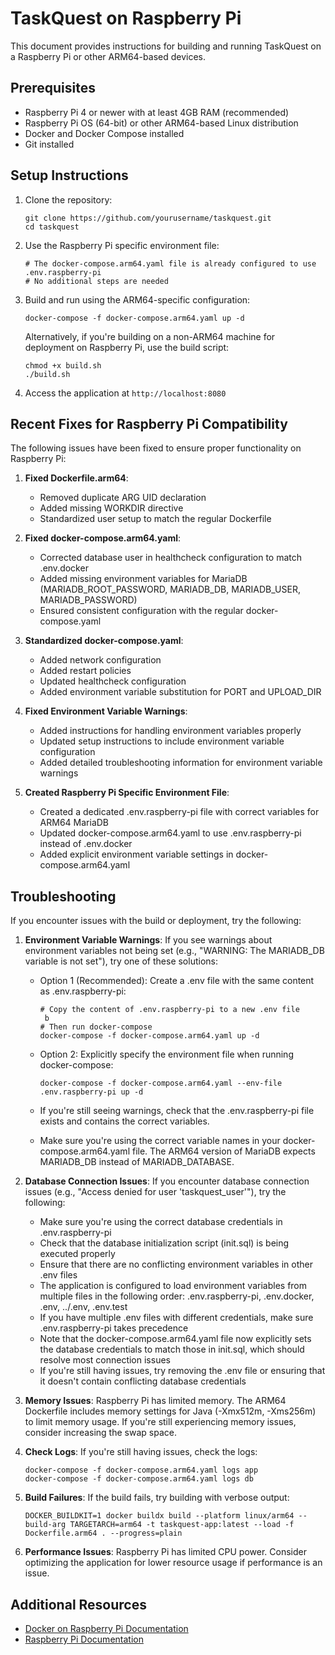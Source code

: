 # TaskQuest on Raspberry Pi

This document provides instructions for building and running TaskQuest on a Raspberry Pi or other ARM64-based devices.

## Prerequisites

- Raspberry Pi 4 or newer with at least 4GB RAM (recommended)
- Raspberry Pi OS (64-bit) or other ARM64-based Linux distribution
- Docker and Docker Compose installed
- Git installed

## Setup Instructions

1. Clone the repository:
   ```
   git clone https://github.com/yourusername/taskquest.git
   cd taskquest
   ```

2. Use the Raspberry Pi specific environment file:
   ```
   # The docker-compose.arm64.yaml file is already configured to use .env.raspberry-pi
   # No additional steps are needed
   ```

3. Build and run using the ARM64-specific configuration:
   ```
   docker-compose -f docker-compose.arm64.yaml up -d
   ```

   Alternatively, if you're building on a non-ARM64 machine for deployment on Raspberry Pi, use the build script:
   ```
   chmod +x build.sh
   ./build.sh
   ```

4. Access the application at `http://localhost:8080`

## Recent Fixes for Raspberry Pi Compatibility

The following issues have been fixed to ensure proper functionality on Raspberry Pi:

1. **Fixed Dockerfile.arm64**:
   - Removed duplicate ARG UID declaration
   - Added missing WORKDIR directive
   - Standardized user setup to match the regular Dockerfile

2. **Fixed docker-compose.arm64.yaml**:
   - Corrected database user in healthcheck configuration to match .env.docker
   - Added missing environment variables for MariaDB (MARIADB_ROOT_PASSWORD, MARIADB_DB, MARIADB_USER, MARIADB_PASSWORD)
   - Ensured consistent configuration with the regular docker-compose.yaml

3. **Standardized docker-compose.yaml**:
   - Added network configuration
   - Added restart policies
   - Updated healthcheck configuration
   - Added environment variable substitution for PORT and UPLOAD_DIR

4. **Fixed Environment Variable Warnings**:
   - Added instructions for handling environment variables properly
   - Updated setup instructions to include environment variable configuration
   - Added detailed troubleshooting information for environment variable warnings

5. **Created Raspberry Pi Specific Environment File**:
   - Created a dedicated .env.raspberry-pi file with correct variables for ARM64 MariaDB
   - Updated docker-compose.arm64.yaml to use .env.raspberry-pi instead of .env.docker
   - Added explicit environment variable settings in docker-compose.arm64.yaml

## Troubleshooting

If you encounter issues with the build or deployment, try the following:

1. **Environment Variable Warnings**: If you see warnings about environment variables not being set (e.g., "WARNING: The MARIADB_DB variable is not set"), try one of these solutions:

   - Option 1 (Recommended): Create a .env file with the same content as .env.raspberry-pi:
     ```
     # Copy the content of .env.raspberry-pi to a new .env file
      b
     # Then run docker-compose
     docker-compose -f docker-compose.arm64.yaml up -d
     ```

   - Option 2: Explicitly specify the environment file when running docker-compose:
     ```
     docker-compose -f docker-compose.arm64.yaml --env-file .env.raspberry-pi up -d
     ```

   - If you're still seeing warnings, check that the .env.raspberry-pi file exists and contains the correct variables.
   - Make sure you're using the correct variable names in your docker-compose.arm64.yaml file. The ARM64 version of MariaDB expects MARIADB_DB instead of MARIADB_DATABASE.

2. **Database Connection Issues**: If you encounter database connection issues (e.g., "Access denied for user 'taskquest_user'"), try the following:

   - Make sure you're using the correct database credentials in .env.raspberry-pi
   - Check that the database initialization script (init.sql) is being executed properly
   - Ensure that there are no conflicting environment variables in other .env files
   - The application is configured to load environment variables from multiple files in the following order: .env.raspberry-pi, .env.docker, .env, ../.env, .env.test
   - If you have multiple .env files with different credentials, make sure .env.raspberry-pi takes precedence
   - Note that the docker-compose.arm64.yaml file now explicitly sets the database credentials to match those in init.sql, which should resolve most connection issues
   - If you're still having issues, try removing the .env file or ensuring that it doesn't contain conflicting database credentials

3. **Memory Issues**: Raspberry Pi has limited memory. The ARM64 Dockerfile includes memory settings for Java (-Xmx512m, -Xms256m) to limit memory usage. If you're still experiencing memory issues, consider increasing the swap space.

4. **Check Logs**: If you're still having issues, check the logs:
   ```
   docker-compose -f docker-compose.arm64.yaml logs app
   docker-compose -f docker-compose.arm64.yaml logs db
   ```

5. **Build Failures**: If the build fails, try building with verbose output:
   ```
   DOCKER_BUILDKIT=1 docker buildx build --platform linux/arm64 --build-arg TARGETARCH=arm64 -t taskquest-app:latest --load -f Dockerfile.arm64 . --progress=plain
   ```

6. **Performance Issues**: Raspberry Pi has limited CPU power. Consider optimizing the application for lower resource usage if performance is an issue.

## Additional Resources

- [Docker on Raspberry Pi Documentation](https://docs.docker.com/engine/install/debian/)
- [Raspberry Pi Documentation](https://www.raspberrypi.org/documentation/)
